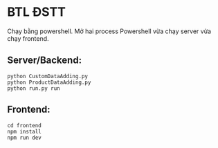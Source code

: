 # BTL ĐSTT
Chạy bằng powershell. Mở hai process Powershell vừa chạy server vừa chạy frontend.
## Server/Backend: 
    python CustomDataAdding.py
    python ProductDataAdding.py
    python run.py run

## Frontend:
    cd frontend
    npm install
    npm run dev 